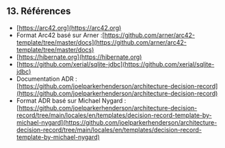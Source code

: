 ## 13. Références

* [https://arc42.org](https://arc42.org)
* Format Arc42 basé sur Arner :[https://github.com/arner/arc42-template/tree/master/docs](https://github.com/arner/arc42-template/tree/master/docs)
* [https://hibernate.org](https://hibernate.org)
* [https://github.com/xerial/sqlite-jdbc](https://github.com/xerial/sqlite-jdbc)
* Documentation ADR :[https://github.com/joelparkerhenderson/architecture-decision-record](https://github.com/joelparkerhenderson/architecture-decision-record)
* Format ADR basé sur Michael Nygard : [https://github.com/joelparkerhenderson/architecture-decision-record/tree/main/locales/en/templates/decision-record-template-by-michael-nygard](https://github.com/joelparkerhenderson/architecture-decision-record/tree/main/locales/en/templates/decision-record-template-by-michael-nygard)
